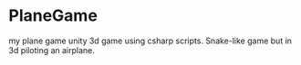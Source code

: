 # PlaneGame
my plane game
unity 3d game using csharp scripts.
Snake-like game but in 3d piloting an airplane.
